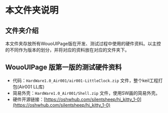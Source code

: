 # 本文件夹说明

## 文件夹介绍

本文件夹存放所有WouoUIPage版在开发、测试过程中使用的硬件资料。以主控的不同作为版本的划分，并将对应的资料放在对应的文件夹下。

## WouoUIPage 版第一版的测试硬件资料

- 代码：`HardWare1.0_Air001/air001-LittleClock.zip` 文件，整个keil工程打包(Air001 LL库)
- 简易外壳：`HardWare1.0_Air001/Shell.zip` 文件，使用SW画的简易外壳。
- 硬件开源链接：[https://oshwhub.com/silentsheep/hi_kitty_1-0](https://oshwhub.com/silentsheep/hi_kitty_1-0)


